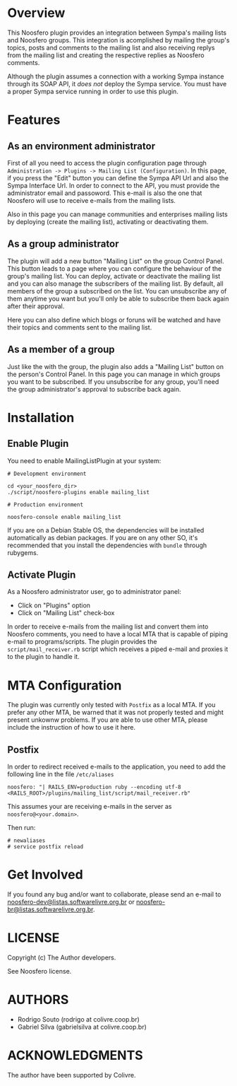 Overview
========

This Noosfero plugin provides an integration between Sympa's mailing lists and
Noosfero groups. This integration is acomplished by mailing the group's topics,
posts and comments to the mailing list and also receiving replys from the
mailing list and creating the respective replies as Noosfero comments. 

Although the plugin assumes a connection with a working Sympa instance through
its SOAP API, it *does not* deploy the Sympa service. You must have a proper
Sympa service running in order to use this plugin.

Features
========

As an environment administrator
-------------------------------

First of all you need to access the plugin configuration page through
`Administration -> Plugins -> Mailing List (Configuration)`. In this page, if you
press the "Edit" button you can define the Sympa API Url and also the Sympa
Interface Url. In order to connect to the API, you must provide the
administrator email and passoword. This e-mail is also the one that Noosfero
will use to receive e-mails from the mailing lists.

Also in this page you can manage communities and enterprises mailing lists by
deploying (create the mailing list), activating or deactivating them.

As a group administrator
------------------------

The plugin will add a new button "Mailing List" on the group Control Panel.
This button leads to a page where you can configure the behaviour of the
group's mailing list. You can deploy, activate or deactivate the mailing list
and you can also manage the subscribers of the mailing list. By default, all
members of the group a subscribed on the list. You can unsubscribe any of
them anytime you want but you'll only be able to subscribe them back again
after their approval.

Here you can also define which blogs or foruns will be watched and have their
topics and comments sent to the mailing list.

As a member of a group
----------------------

Just like the with the group, the plugin also adds a "Mailing List" button on
the person's Control Panel. In this page you can manage in which groups you
want to be subscribed. If you unsubscribe for any group, you'll need the group
administrator's approval to subscribe back again.

Installation
============

Enable Plugin
-------------

You need to enable MailingListPlugin at your system:

```
# Development environment

cd <your_noosfero_dir>
./script/noosfero-plugins enable mailing_list

# Production environment

noosfero-console enable mailing_list

````
If you are on a Debian Stable OS, the dependencies will be installed
automatically as debian packages. If you are on any other SO, it's recommended
that you install the dependencies with `bundle` through rubygems.

Activate Plugin
-------------

As a Noosfero administrator user, go to administrator panel:

- Click on "Plugins" option
- Click on "Mailing List" check-box

In order to receive e-mails from the mailing list and convert them into
Noosfero comments, you need to have a local MTA that is capable of piping
e-mail to programs/scripts. The plugin provides the `script/mail_receiver.rb`
script which receives a piped e-mail and proxies it to the plugin to handle it.

MTA Configuration
=================

The plugin was currently only tested with `Postfix` as a local MTA. If you
prefer any other MTA, be warned that it was not properly tested and might
present unkownw problems. If you are able to use other MTA, please include the
instruction of how to use it here.

Postfix
-------

In order to redirect received e-mails to the application, you need to add the following line in the file `/etc/aliases`

```
noosfero: "| RAILS_ENV=production ruby --encoding utf-8 <RAILS_ROOT>/plugins/mailing_list/script/mail_receiver.rb" 
````

This assumes your are receiving e-mails in the server as `noosfero@<your.domain>`.

Then run:

```
# newaliases
# service postfix reload
```

Get Involved
============

If you found any bug and/or want to collaborate, please send an e-mail to noosfero-dev@listas.softwarelivre.org.br or noosfero-br@listas.softwarelivre.org.br.

LICENSE
=======

Copyright (c) The Author developers.

See Noosfero license.


AUTHORS
=======

* Rodrigo Souto (rodrigo at colivre.coop.br)
* Gabriel Silva (gabrielsilva at colivre.coop.br)

ACKNOWLEDGMENTS
===============

The author have been supported by Colivre.
